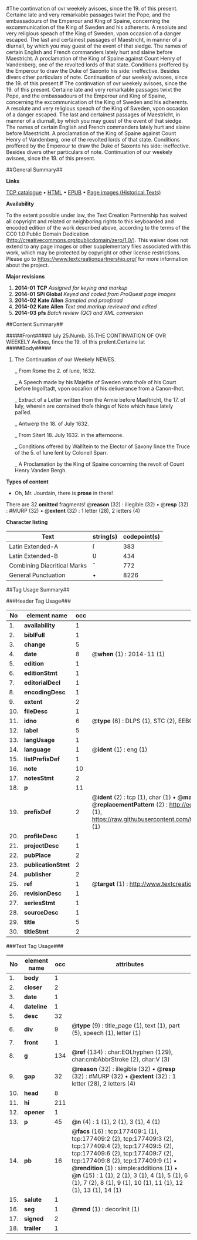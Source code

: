 #The continvation of ovr weekely avisoes, since the 19. of this present. Certaine late and very remarkable passages twixt the Pope, and the embassadours of the Emperour and King of Spaine, concerning the excommunication of the King of Sweden and his adherents. A resolute and very religious speach of the King of Sweden, vpon occasion of a danger escaped. The last and certainest passages of Maestricht, in manner of a diurnall, by which you may guest of the event of that siedge. The names of certain English and French commanders lately hurt and slaine before Maestricht. A proclamation of the King of Spaine against Count Henry of Vandenberg, one of the revolted lords of that state. Conditions proffered by the Emperour to draw the Duke of Saxonto his side: ineffective. Besides divers other particulars of note. Continuation of our weekely avisoes, since the 19. of this present.#
The continvation of ovr weekely avisoes, since the 19. of this present. Certaine late and very remarkable passages twixt the Pope, and the embassadours of the Emperour and King of Spaine, concerning the excommunication of the King of Sweden and his adherents. A resolute and very religious speach of the King of Sweden, vpon occasion of a danger escaped. The last and certainest passages of Maestricht, in manner of a diurnall, by which you may guest of the event of that siedge. The names of certain English and French commanders lately hurt and slaine before Maestricht. A proclamation of the King of Spaine against Count Henry of Vandenberg, one of the revolted lords of that state. Conditions proffered by the Emperour to draw the Duke of Saxonto his side: ineffective. Besides divers other particulars of note.
Continuation of our weekely avisoes, since the 19. of this present.

##General Summary##

**Links**

[TCP catalogue](http://www.ota.ox.ac.uk/tcp/)  • 
[HTML](http://tei.it.ox.ac.uk/tcp/Texts-HTML/free/B14/B14962.html)  • 
[EPUB](http://tei.it.ox.ac.uk/tcp/Texts-EPUB/free/B14/B14962.epub) • 
[Page images (Historical Texts)](https://historicaltexts.jisc.ac.uk/eebo-99838443e)

**Availability**

To the extent possible under law, the Text Creation Partnership has waived all copyright and related or neighboring rights to this keyboarded and encoded edition of the work described above, according to the terms of the CC0 1.0 Public Domain Dedication (http://creativecommons.org/publicdomain/zero/1.0/). This waiver does not extend to any page images or other supplementary files associated with this work, which may be protected by copyright or other license restrictions. Please go to https://www.textcreationpartnership.org/ for more information about the project.

**Major revisions**

1. __2014-01__ __TCP__ *Assigned for keying and markup*
1. __2014-01__ __SPi Global__ *Keyed and coded from ProQuest page images*
1. __2014-02__ __Kate Allen__ *Sampled and proofread*
1. __2014-02__ __Kate Allen__ *Text and markup reviewed and edited*
1. __2014-03__ __pfs__ *Batch review (QC) and XML conversion*

##Content Summary##

#####Front#####
Iuly 25.Numb. 35.THE CONTINVATION OF OVR WEEKELY Aviſoes, ſince the 19. of this preſent.Certaine lat
#####Body#####

1. The Continuation of our Weekely NEWES.

    _ From Rome the 2. of Iune, 1632.

    _ A Speech made by his Majeſtie of Sweden vnto thoſe of his Court before Ingolſtadt, vpon occaſion of his deliuerance from a Canon-ſhot.

    _ Extract of a Letter written from the Armie before Maeſtricht, the 17. of Iuly, wherein are contained thoſe things of Note which haue lately paſſed.

    _ Antwerp the 18. of July 1632.

    _ From Sitert 18. July 1632. in the afternoone.

    _ Conditions offered by Wallſtein to the Elector of Saxony ſince the Truce of the 5. of Iune ſent by Colonell Sparr.

    _ A Proclamation by the King of Spaine concerning the revolt of Count Henry Vanden Bergh.

**Types of content**

  * Oh, Mr. Jourdain, there is **prose** in there!

There are 32 **omitted** fragments! 
 @__reason__ (32) : illegible (32)  •  @__resp__ (32) : #MURP (32)  •  @__extent__ (32) : 1 letter (28), 2 letters (4)

**Character listing**


|Text|string(s)|codepoint(s)|
|---|---|---|
|Latin Extended-A|ſ|383|
|Latin Extended-B|Ʋ|434|
|Combining             Diacritical Marks|̄|772|
|General Punctuation|•|8226|

##Tag Usage Summary##

###Header Tag Usage###

|No|element name|occ|attributes|
|---|---|---|---|
|1.|__availability__|1||
|2.|__biblFull__|1||
|3.|__change__|5||
|4.|__date__|8| @__when__ (1) : 2014-11 (1)|
|5.|__edition__|1||
|6.|__editionStmt__|1||
|7.|__editorialDecl__|1||
|8.|__encodingDesc__|1||
|9.|__extent__|2||
|10.|__fileDesc__|1||
|11.|__idno__|6| @__type__ (6) : DLPS (1), STC (2), EEBO-CITATION (1), PROQUEST (1), VID (1)|
|12.|__label__|5||
|13.|__langUsage__|1||
|14.|__language__|1| @__ident__ (1) : eng (1)|
|15.|__listPrefixDef__|1||
|16.|__note__|10||
|17.|__notesStmt__|2||
|18.|__p__|11||
|19.|__prefixDef__|2| @__ident__ (2) : tcp (1), char (1)  •  @__matchPattern__ (2) : ([0-9\-]+):([0-9IVX]+) (1), (.+) (1)  •  @__replacementPattern__ (2) : http://eebo.chadwyck.com/downloadtiff?vid=$1&page=$2 (1), https://raw.githubusercontent.com/textcreationpartnership/Texts/master/tcpchars.xml#$1 (1)|
|20.|__profileDesc__|1||
|21.|__projectDesc__|1||
|22.|__pubPlace__|2||
|23.|__publicationStmt__|2||
|24.|__publisher__|2||
|25.|__ref__|1| @__target__ (1) : http://www.textcreationpartnership.org/docs/. (1)|
|26.|__revisionDesc__|1||
|27.|__seriesStmt__|1||
|28.|__sourceDesc__|1||
|29.|__title__|5||
|30.|__titleStmt__|2||


###Text Tag Usage###

|No|element name|occ|attributes|
|---|---|---|---|
|1.|__body__|1||
|2.|__closer__|2||
|3.|__date__|1||
|4.|__dateline__|1||
|5.|__desc__|32||
|6.|__div__|9| @__type__ (9) : title_page (1), text (1), part (5), speech (1), letter (1)|
|7.|__front__|1||
|8.|__g__|134| @__ref__ (134) : char:EOLhyphen (129), char:cmbAbbrStroke (2), char:V (3)|
|9.|__gap__|32| @__reason__ (32) : illegible (32)  •  @__resp__ (32) : #MURP (32)  •  @__extent__ (32) : 1 letter (28), 2 letters (4)|
|10.|__head__|8||
|11.|__hi__|211||
|12.|__opener__|1||
|13.|__p__|45| @__n__ (4) : 1 (1), 2 (1), 3 (1), 4 (1)|
|14.|__pb__|16| @__facs__ (16) : tcp:177409:1 (1), tcp:177409:2 (2), tcp:177409:3 (2), tcp:177409:4 (2), tcp:177409:5 (2), tcp:177409:6 (2), tcp:177409:7 (2), tcp:177409:8 (2), tcp:177409:9 (1)  •  @__rendition__ (1) : simple:additions (1)  •  @__n__ (15) : 1 (1), 2 (1), 3 (1), 4 (1), 5 (1), 6 (1), 7 (2), 8 (1), 9 (1), 10 (1), 11 (1), 12 (1), 13 (1), 14 (1)|
|15.|__salute__|1||
|16.|__seg__|1| @__rend__ (1) : decorInit (1)|
|17.|__signed__|2||
|18.|__trailer__|1||
